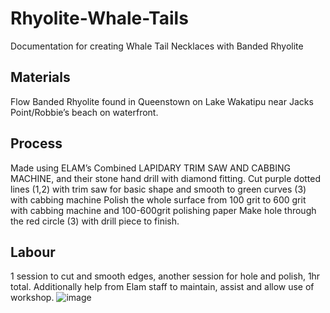 # Rhyolite-Whale-Tails
Documentation for creating Whale Tail Necklaces with Banded Rhyolite

## Materials
Flow Banded Rhyolite found in Queenstown on Lake Wakatipu near Jacks Point/Robbie’s beach on waterfront.
## Process
Made using ELAM’s Combined LAPIDARY TRIM SAW AND CABBING MACHINE, and their stone hand drill with diamond fitting.
Cut purple dotted lines (1,2) with trim saw for basic shape and smooth to green curves (3) with cabbing machine
Polish the whole surface from 100 grit to 600 grit with cabbing machine and 100-600grit polishing paper
Make hole through the red circle (3) with drill piece to finish.
## Labour
1 session to cut and smooth edges, another session for hole and polish, 1hr total.
Additionally help from Elam staff to maintain, assist and allow use of workshop.
![image](https://github.com/user-attachments/assets/3124fb05-2c5d-4edd-bdef-e74a596e9592)
